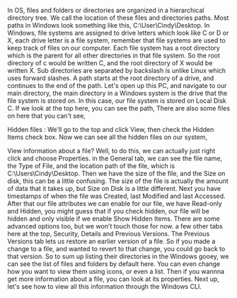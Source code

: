 In OS, files and folders or directories are organized in a hierarchical directory tree. 
We call the location of these files and directories paths. Most paths in Windows look something like this, C:\User\Cindy\Desktop. 
In Windows, file systems are assigned to drive letters which look like C or D or X, each drive letter is a file system, remember that file systems are used to keep track of files on our computer. 
Each file system has a root directory which is the parent for all other directories in that file system. So the root directory of c would be written C\, and the root directory of X would be written X\. Sub directories are separated by backslash is unlike Linux which uses forward slashes. A path starts at the root directory of a drive, and continues to the end of the path. Let's open up this PC, and navigate to our main directory, 
the main directory in a Windows system is the drive that the file system is stored on. In this case, our file system is stored on Local Disk C.
 If we look at the top here, you can see the path, 
 There are also some files on here that you can't see, 

Hidden files : We'll go to the top and click View, then check the Hidden Items check box. Now we can see all the hidden files on our system, 

View information about a file? Well, to do this, we can actually just right click and choose Properties.
in the General tab, we can see the file name, the Type of File, and the location path of the file, which is C:\Users\Cindy\Desktop. Then we have the size of the file, and the Size on disk, this can be a little confusing. The size of the file is actually the amount of data that it takes up, but Size on Disk is a little different. Next you have timestamps of when the file was Created, last Modified and last Accessed. After that our file attributes we can enable for our file, we have Read-only and Hidden, you might guess that if you check hidden, our file will be hidden and only visible if we enable Show Hidden Items. There are some advanced options too, but we won't touch those for now. 
a few other tabs here at the top, Security, Details and Previous Versions. The Previous Versions tab lets us restore an earlier version of a file. So if you made a change to a file, and wanted to revert to that change, you could go back to that version. So to sum up listing their directories in the Windows gooey, we can see the list of files and folders by default here. You can even change how you want to view them using icons, or even a list. Then if you wannna get more information about a file, you can look at its properties. Next up, let's see how to view all this information through the Windows CLI.